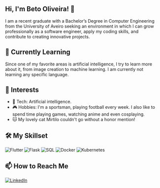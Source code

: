 ## Hi, I'm Beto Oliveira! 👋
I am a recent graduate with a Bachelor’s Degree in Computer Engineering from the University of Aveiro seeking an environment in which I can grow professionally as a software engineer, apply my coding skills, and contribute to creating innovative projects.

## 🌱 Currently Learning
Since one of my favorite areas is artificial intelligence, I try to learn more about it, from image creation to machine learning.
I am currently not learning any specific language.

## 🎯 Interests
* 📱 Tech: Artificial intelligence.
* 🎮 Hobbies: I'm a sportsman, playing football every week. I also like to spend time playing games, watching anime and even cosplaying. 
* 🐱 My lovely cat Mirtilo couldn't go without a honor mention! 

## 🛠️ My Skillset
![Flutter](https://img.shields.io/badge/Flutter-%2302569B.svg?style=for-the-badge&logo=Flutter&logoColor=white)
![Flask](https://img.shields.io/badge/Flask-%23000.svg?style=for-the-badge&logo=Flask&logoColor=white&style=flat)
![SQL](https://img.shields.io/badge/SQL-%2300f.svg?style=for-the-badge&logo=MySQL&logoColor=white)
![Docker](https://img.shields.io/badge/Docker-%230db7ed.svg?style=for-the-badge&logo=Docker&logoColor=white)
![Kubernetes](https://img.shields.io/badge/Kubernetes-%23326ce5.svg?style=for-the-badge&logo=Kubernetes&logoColor=white)

## 📫 How to Reach Me
[![LinkedIn](https://img.shields.io/badge/-LinkedIn-0077B5?logo=linkedin&logoColor=white&style=flat)](https://www.linkedin.com/in/beto-oliveira/)
<!--
- 🔭 I’m currently working on ...
- 🌱 I’m currently learning ...
- 👯 I’m looking to collaborate on ...
- 🤔 I’m looking for help with ...
- 💬 Ask me about ...
- 📫 How to reach me: ...
- 😄 Pronouns: ...
- ⚡ Fun fact: ...
-->
